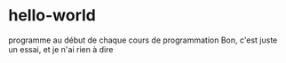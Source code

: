 # hello-world
programme au début de chaque cours de programmation
Bon, c'est juste un essai, et je n'ai rien à dire
